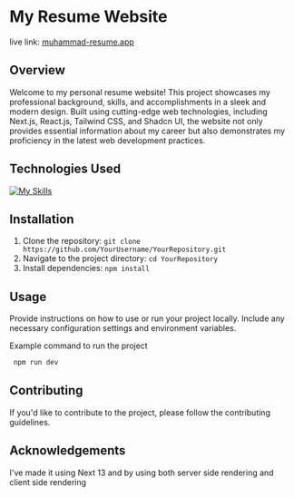 # My Resume Website
 live link: [muhammad-resume.app](https://muhammad-resume.vercel.app/)

## Overview 
Welcome to my personal resume website! This project showcases my professional background, skills, and accomplishments in a sleek and modern design. Built using cutting-edge web technologies, including Next.js, React.js, Tailwind CSS, and Shadcn UI, the website not only provides essential information about my career but also demonstrates my proficiency in the latest web development practices.

## Technologies Used
[![My Skills](https://skillicons.dev/icons?i=react,next,typescript,tailwind,materialui,css,vercel,figma&theme=light)](React)

## Installation
1. Clone the repository: `git clone https://github.com/YourUsername/YourRepository.git`
2. Navigate to the project directory: `cd YourRepository`
3. Install dependencies: `npm install`

## Usage
Provide instructions on how to use or run your project locally. Include any necessary configuration
settings and environment variables.

Example command to run the project
```javascript 
 npm run dev
```

## Contributing 
If you'd like to contribute to the project, please follow the contributing guidelines.

## Acknowledgements
I've made it using Next 13 and by using both server side rendering and client side rendering 
